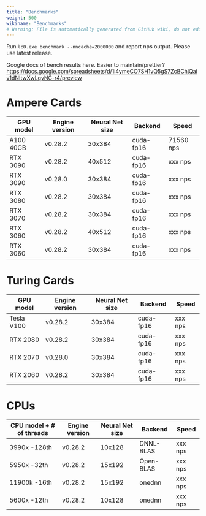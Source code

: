 ```yaml
---
title: "Benchmarks"
weight: 500
wikiname: "Benchmarks"
# Warning: File is automatically generated from GitHub wiki, do not edit by hand.
---
```

Run `lc0.exe benchmark --nncache=2000000` and report nps output. Please use latest release.

Google docs of bench results here. Easier to maintain/prettier? https://docs.google.com/spreadsheets/d/1i4ymeCO7SH1vQ5gS7ZcBChjQaiv1dNItwXwLqvNC-r4/preview

# Ampere Cards
| GPU model | Engine version | Neural Net size | Backend | Speed |
| ------------- | ---- | ------------- | ------------- | ------------- |
|A100 40GB | v0.28.2 | 30x384 | cuda-fp16 | 71560 nps|
|RTX 3090 | v0.28.2 | 40x512 | cuda-fp16 | xxx nps|
|RTX 3090 | v0.28.0 | 30x384 | cuda-fp16 | xxx nps|
|RTX 3080 | v0.28.2 | 30x384 | cuda-fp16 | xxx nps|
|RTX 3070 | v0.28.2 | 30x384 | cuda-fp16 | xxx nps|
|RTX 3060 | v0.28.2 | 40x512 | cuda-fp16 | xxx nps|
|RTX 3060 | v0.28.2 | 30x384 | cuda-fp16 | xxx nps|
# Turing Cards
| GPU model | Engine version | Neural Net size | Backend | Speed |
| ------------- | ---- | ------------- | ------------- | ------------- |
|Tesla V100 | v0.28.2 | 30x384 | cuda-fp16 | xxx nps|
|RTX 2080 | v0.28.2 | 30x384 | cuda-fp16 | xxx nps|
|RTX 2070 | v0.28.0 | 30x384 | cuda-fp16 | xxx nps|
|RTX 2060 | v0.28.2 | 30x384 | cuda-fp16 | xxx nps|
# CPUs 
| CPU model + # of threads | Engine version | Neural Net size | Backend | Speed |
| ------------- | ---- | ------------- | ------------- | ------------- |
|3990x -128th | v0.28.2 | 10x128 | DNNL-BLAS | xxx nps|
|5950x -32th | v0.28.2 | 15x192 | Open-BLAS | xxx nps|
|11900k -16th | v0.28.2 | 15x192 | onednn | xxx nps|
|5600x -12th | v0.28.2 | 10x128 | onednn | xxx nps|



